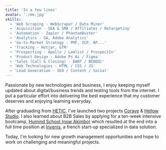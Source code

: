 ```yaml
---
title: 'In a few lines'
avatar: './me.jpg'
skills:
  - 'Web Scraping - WebScraper / Data Miner'
  - 'Acquisition - SEA & SMA / Affiliates / Retargeting'
  - 'Automation - Zapier / PhantomBuster'
  - 'Analytics - GA, Adobe Analytics'
  - 'Go-to-Market Strategy - PMF, ICP, BP...'
  - 'Tracking - Hotjar, GTM'
  - 'Prospecting - Apollo / Lemlist / ProspectIn'
  - 'Product Design - Adobe Ps Ai / Figma'
  - 'Sales (Call & Closing) - BANT / BEBEDC'
  - 'Web Technologies - HTML / CSS / JS'
  - 'Lead Generation - SEO / Content / Social'
---
```


Passionate by new technologies and business, I enjoy keeping myself updated about digital/business trends and testing tools from the internet. I put a particular effort into delivering the best experience that my customer deserves and enjoying learning everyday.

After graduading from [HETIC](https://www.hetic.net/), I've launched two projects [Coraye](https://www.coraye.com/) & [Hellow Studio](https://www.hellow.studio/).
I also learned about B2B Sales by applying for a ten-week intensive bootcamp, [Humind School (now Akimbo)](https://www.akimbo.eu/) which resulted at the end into a full time position at [Invenis](https://www.invenis.co/), a french start-up specialized in data solution.

Today, I'm looking for new growth management opportunities and hope to work on challenging and meaningful projects.
